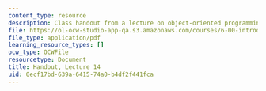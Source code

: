 ```yaml
---
content_type: resource
description: Class handout from a lecture on object-oriented programming.
file: https://ol-ocw-studio-app-qa.s3.amazonaws.com/courses/6-00-introduction-to-computer-science-and-programming-fall-2008/0ecf17bd639a641574a0b4df2f441fca_lec14.pdf
file_type: application/pdf
learning_resource_types: []
ocw_type: OCWFile
resourcetype: Document
title: Handout, Lecture 14
uid: 0ecf17bd-639a-6415-74a0-b4df2f441fca
---
```


